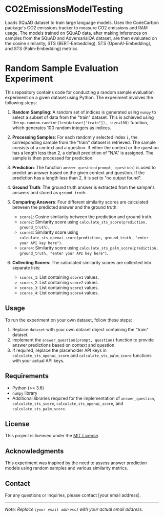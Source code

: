 # CO2EmissionsModelTesting

Loads SQuAD dataset to train large language models. Uses the CodeCarbon package's CO2 emissions tracker to measure CO2 emissions and RAM usage. The models trained on SQuAD data, after making inferences on samples from the SQuAD and AdversarialQA dataset, are then evaluated on the cosine similarity, STS (BERT-Embedding), STS (OpenAI-Embedding), and STS (Palm-Embedding) metrics.

# Random Sample Evaluation Experiment

This repository contains code for conducting a random sample evaluation experiment on a given dataset using Python. The experiment involves the following steps:

1. **Random Sampling**: A random set of indices is generated using `numpy` to select a subset of data from the "train" dataset. This is achieved using the `np.random.randint(len(dataset["train"]), size=100)` function, which generates 100 random integers as indices.

2. **Processing Samples**: For each randomly selected index `i`, the corresponding sample from the "train" dataset is retrieved. The sample consists of a context and a question. If either the context or the question has a length less than 2, a default prediction of "N/A" is assigned. The sample is then processed for prediction.

3. **Prediction**: The function `answer_question(prompt, question)` is used to predict an answer based on the given context and question. If the prediction has a length less than 2, it is set to "no output found".

4. **Ground Truth**: The ground truth answer is extracted from the sample's answers and stored as `ground_truth`.

5. **Comparing Answers**: Four different similarity scores are calculated between the predicted answer and the ground truth:
   - `score1`: Cosine similarity between the prediction and ground truth.
   - `score2`: Similarity score using `calculate_sts_score(prediction, ground_truth)`.
   - `score3`: Similarity score using `calculate_sts_openai_score(prediction, ground_truth, "enter your API key here")`.
   - `score4`: Similarity score using `calculate_sts_palm_score(prediction, ground_truth, "enter your API key here")`.

6. **Collecting Scores**: The calculated similarity scores are collected into separate lists:
   - `scores_1`: List containing `score1` values.
   - `scores_2`: List containing `score2` values.
   - `scores_3`: List containing `score3` values.
   - `scores_4`: List containing `score4` values.

## Usage

To run the experiment on your own dataset, follow these steps:

1. Replace `dataset` with your own dataset object containing the "train" dataset.
2. Implement the `answer_question(prompt, question)` function to provide answer predictions based on context and question.
3. If required, replace the placeholder API keys in `calculate_sts_openai_score` and `calculate_sts_palm_score` functions with your actual API keys.

## Requirements

- Python (>= 3.6)
- `numpy` library
- Additional libraries required for the implementation of `answer_question`, `calculate_sts_score`, `calculate_sts_openai_score`, and `calculate_sts_palm_score`.

## License

This project is licensed under the [MIT License](LICENSE).

## Acknowledgments

This experiment was inspired by the need to assess answer prediction models using random samples and various similarity metrics.

## Contact

For any questions or inquiries, please contact [your email address].

---
*Note: Replace `[your email address]` with your actual email address.*
